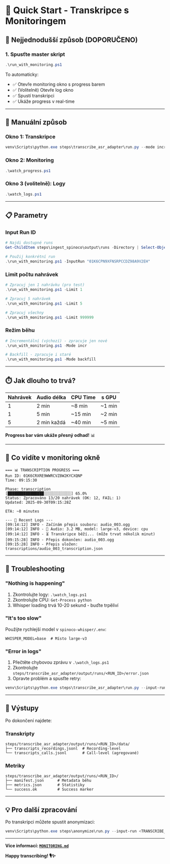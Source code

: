 # 🎤 Quick Start - Transkripce s Monitoringem

## 🚀 Nejjednodušší způsob (DOPORUČENO)

### 1. Spusťte master skript
```powershell
.\run_with_monitoring.ps1
```

To automaticky:
- ✅ Otevře monitoring okno s progress barem
- ✅ (Volitelně) Otevře log okno  
- ✅ Spustí transkripci
- ✅ Ukáže progress v real-time

---

## 🔧 Manuální způsob

### Okno 1: Transkripce
```powershell
venv\Scripts\python.exe steps\transcribe_asr_adapter\run.py --mode incr --input-run 01K6CPN9XFNSRPCCDZ98A9V2EH --limit 1 --config steps\transcribe_asr_adapter\input\config.yaml
```

### Okno 2: Monitoring
```powershell
.\watch_progress.ps1
```

### Okno 3 (volitelně): Logy
```powershell
.\watch_logs.ps1
```

---

## 📋 Parametry

### Input Run ID
```powershell
# Najdi dostupné runs
Get-ChildItem steps\ingest_spinoco\output\runs -Directory | Select-Object Name, LastWriteTime | Sort-Object LastWriteTime -Descending

# Použij konkrétní run
.\run_with_monitoring.ps1 -InputRun "01K6CPN9XFNSRPCCDZ98A9V2EH"
```

### Limit počtu nahrávek
```powershell
# Zpracuj jen 1 nahrávku (pro test)
.\run_with_monitoring.ps1 -Limit 1

# Zpracuj 5 nahrávek
.\run_with_monitoring.ps1 -Limit 5

# Zpracuj všechny
.\run_with_monitoring.ps1 -Limit 999999
```

### Režim běhu
```powershell
# Incrementální (výchozí) - zpracuje jen nové
.\run_with_monitoring.ps1 -Mode incr

# Backfill - zpracuje i staré
.\run_with_monitoring.ps1 -Mode backfill
```

---

## ⏱️ Jak dlouho to trvá?

| Nahrávek | Audio délka | CPU Time | s GPU |
|----------|-------------|----------|-------|
| 1        | 2 min       | ~8 min   | ~1 min |
| 1        | 5 min       | ~15 min  | ~2 min |
| 5        | 2 min každá | ~40 min  | ~5 min |

**Progress bar vám ukáže přesný odhad!** 📊

---

## 🎯 Co vidíte v monitoring okně

```
=== 📊 TRANSCRIPTION PROGRESS ===
Run ID: 01K6CRXRE9WWRCVZ8W2KYCXQNP
Time: 09:15:30

Phase: transcription
[████████████████░░░░░░░░░░░░] 65.0%
Status: Zpracováno 13/20 nahrávek (OK: 12, FAIL: 1)
Updated: 2025-09-30T09:15:28Z

ETA: ~8 minutes

--- 📝 Recent Logs ---
[09:14:12] INFO - Začínám přepis souboru: audio_003.ogg
[09:14:12] INFO - 🎤 Audio: 3.2 MB, model: large-v3, device: cpu
[09:14:12] INFO - ⏳ Transkripce běží... (může trvat několik minut)
[09:15:28] INFO - Přepis dokončen: audio_003.ogg
[09:15:28] INFO - Přepis uložen: transcriptions/audio_003_transcription.json
```

---

## 🚨 Troubleshooting

### "Nothing is happening"
1. Zkontrolujte logy: `.\watch_logs.ps1`
2. Zkontrolujte CPU: `Get-Process python`
3. Whisper loading trvá 10-20 sekund - buďte trpěliví

### "It's too slow"
Použijte rychlejší model v `spinoco-whisper/.env`:
```env
WHISPER_MODEL=base  # Místo large-v3
```

### "Error in logs"
1. Přečtěte chybovou zprávu v `.\watch_logs.ps1`
2. Zkontrolujte `steps/transcribe_asr_adapter/output/runs/<RUN_ID>/error.json`
3. Opravte problém a spusťte retry:
```powershell
venv\Scripts\python.exe steps\transcribe_asr_adapter\run.py --input-run 01K6CPN9XFNSRPCCDZ98A9V2EH --only "failed_recording_id"
```

---

## 📂 Výstupy

Po dokončení najdete:

### Transkripty
```
steps/transcribe_asr_adapter/output/runs/<RUN_ID>/data/
├── transcripts_recordings.jsonl  # Recording-level
└── transcripts_calls.jsonl       # Call-level (agregované)
```

### Metriky
```
steps/transcribe_asr_adapter/output/runs/<RUN_ID>/
├── manifest.json      # Metadata běhu
├── metrics.json       # Statistiky
└── success.ok         # Success marker
```

---

## 💡 Pro další zpracování

Po transkripci můžete spustit anonymizaci:
```powershell
venv\Scripts\python.exe steps\anonymize\run.py --input-run <TRANSCRIBE_RUN_ID> --config steps\anonymize\input\config.yaml
```

---

**Více informací: [`MONITORING.md`](MONITORING.md)**

**Happy transcribing! 🎙️✨**

